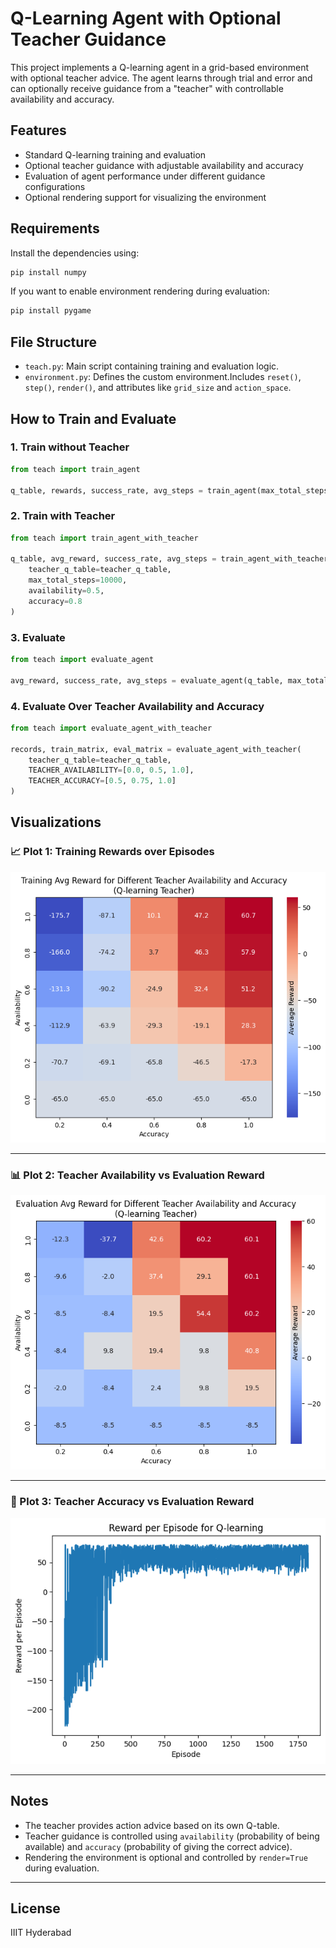 # Q-Learning Agent with Optional Teacher Guidance

This project implements a Q-learning agent in a grid-based environment with optional teacher advice. The agent learns through trial and error and can optionally receive guidance from a "teacher" with controllable availability and accuracy.

## Features

- Standard Q-learning training and evaluation
- Optional teacher guidance with adjustable availability and accuracy
- Evaluation of agent performance under different guidance configurations
- Optional rendering support for visualizing the environment

## Requirements

Install the dependencies using:

```bash
pip install numpy
```

If you want to enable environment rendering during evaluation:

```bash
pip install pygame
```

## File Structure

- `teach.py`: Main script containing training and evaluation logic.
- `environment.py`: Defines the custom environment.Includes `reset()`, `step()`, `render()`, and attributes like `grid_size` and `action_space`.

## How to Train and Evaluate

### 1. Train without Teacher

```python
from teach import train_agent

q_table, rewards, success_rate, avg_steps = train_agent(max_total_steps=10000)
```

### 2. Train with Teacher

```python
from teach import train_agent_with_teacher

q_table, avg_reward, success_rate, avg_steps = train_agent_with_teacher(
    teacher_q_table=teacher_q_table,
    max_total_steps=10000,
    availability=0.5,
    accuracy=0.8
)
```

### 3. Evaluate

```python
from teach import evaluate_agent

avg_reward, success_rate, avg_steps = evaluate_agent(q_table, max_total_steps=1000, render=True)
```

### 4. Evaluate Over Teacher Availability and Accuracy

```python
from teach import evaluate_agent_with_teacher

records, train_matrix, eval_matrix = evaluate_agent_with_teacher(
    teacher_q_table=teacher_q_table,
    TEACHER_AVAILABILITY=[0.0, 0.5, 1.0],
    TEACHER_ACCURACY=[0.5, 0.75, 1.0]
)
```

## Visualizations

### 📈 Plot 1: Training Rewards over Episodes

![Plot 1](plots/plot1.png)

---

### 📊 Plot 2: Teacher Availability vs Evaluation Reward

![Plot 2](plots/plot2.png)

---

### 🎯 Plot 3: Teacher Accuracy vs Evaluation Reward

![Plot 3](plots/plot3.png)

---

## Notes

- The teacher provides action advice based on its own Q-table.
- Teacher guidance is controlled using `availability` (probability of being available) and `accuracy` (probability of giving the correct advice).
- Rendering the environment is optional and controlled by `render=True` during evaluation.

---

## License

IIIT Hyderabad

